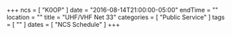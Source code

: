 +++
ncs = [ "K0OP" ]
date = "2016-08-14T21:00:00-05:00"
endTime = ""
location = ""
title = "UHF/VHF Net 33"
categories = [ "Public Service" ]
tags = [ "" ]
dates = [ "NCS Schedule" ]
+++
